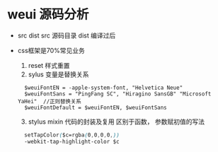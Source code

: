 # weui 源码分析

- src dist
  src 源码目录
  dist 编译过后

- css框架是70%常见业务
  1. reset 样式重置
  2. sylus 变量是替换关系
    ```stylus
      $weuiFontEN = -apple-system-font, "Helvetica Neue"
      $weuiFontSans = "PingFang SC", "Hiragino SansGB" "Microsoft YaHei"  //正则替换关系
      $weuiFontDefault = $weuiFontEN, $weuiFontSans
    ```
  3. stylus mixin 代码的封装及复用
    区别于函数，
    参数赋初值的写法
    ```css
      setTapColor($c=rgba(0,0,0,0,))
      -webkit-tap-highlight-color $c
    ```